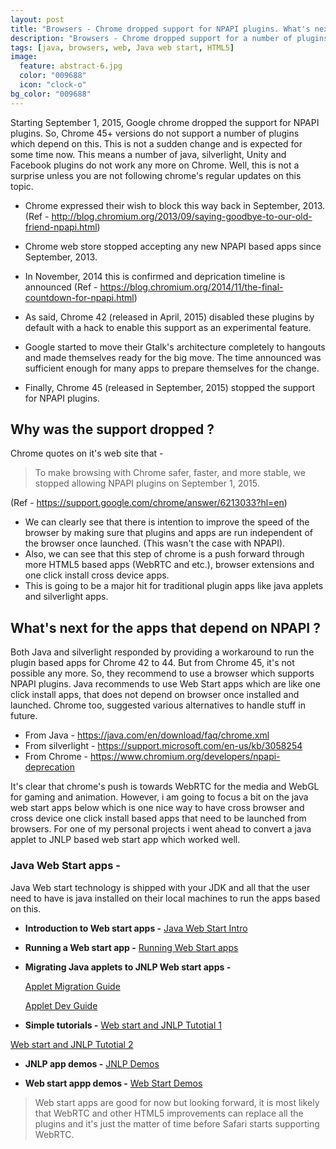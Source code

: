 ```yaml
---
layout: post
title: "Browsers - Chrome dropped support for NPAPI plugins. What's next?"
description: "Browsers - Chrome dropped support for a number of plugins. What's the reason? What's next?"
tags: [java, browsers, web, Java web start, HTML5]
image:
  feature: abstract-6.jpg
  color: "009688"
  icon: "clock-o"
bg_color: "009688"
---
```


Starting September 1, 2015, Google chrome dropped the support for NPAPI plugins. So, Chrome 45+ versions do not support a number of plugins which depend on this. This is not a sudden change and is expected for some time now. This means a number of java, silverlight, Unity and Facebook plugins do not work any more on Chrome. Well, this is not a surprise unless you are not following chrome's regular updates on this topic.

* Chrome expressed their wish to block this way back in September, 2013. (Ref - <http://blog.chromium.org/2013/09/saying-goodbye-to-our-old-friend-npapi.html>)

*  Chrome web store stopped accepting any new NPAPI based apps since September, 2013.

* In November, 2014 this is confirmed and deprication timeline is announced (Ref - <https://blog.chromium.org/2014/11/the-final-countdown-for-npapi.html>)

* As said, Chrome 42 (released in April, 2015) disabled these plugins by default with a hack to enable this support as an experimental feature.

* Google started to move their Gtalk's architecture completely to hangouts and made themselves ready for the big move. The time announced was sufficient enough for many apps to prepare themselves for the change.

* Finally, Chrome 45 (released in September, 2015) stopped the support for NPAPI plugins.

## Why was the support dropped ?

Chrome quotes on it's web site that -

> To make browsing with Chrome safer, faster, and more stable, we stopped allowing NPAPI plugins on September 1, 2015.

 (Ref - <https://support.google.com/chrome/answer/6213033?hl=en>)

* We can clearly see that there is intention to improve the speed of the browser by making sure that plugins and apps are run independent of the browser once launched. (This wasn't the case with NPAPI).
* Also, we can see that this step of chrome is a push forward through more HTML5 based apps (WebRTC and etc.), browser extensions and one click install cross device apps.
* This is going to be a major hit for traditional plugin apps like java applets and silverlight apps.

## What's next for the apps that depend on NPAPI ?

Both Java and silverlight responded by providing a workaround to run the plugin based apps for Chrome 42 to 44. But from Chrome 45, it's not possible any more. So, they recommend to use a browser which supports NPAPI plugins. Java recommends to use Web Start apps which are like one click install apps, that does not depend on browser once installed and launched. Chrome too, suggested various alternatives to handle stuff in future.

- From Java - <https://java.com/en/download/faq/chrome.xml>
- From silverlight - <https://support.microsoft.com/en-us/kb/3058254>
- From Chrome - <https://www.chromium.org/developers/npapi-deprecation>


It's clear that chrome's push is towards WebRTC for the media and WebGL for gaming and animation. However, i am going to focus a bit on the java web start apps below which is one nice way to have cross browser and cross device one click install based apps that need to be launched from browsers. For one of my personal projects i went ahead to convert a java applet to JNLP based web start app which worked well.


### Java Web Start apps -

Java Web start technology is shipped with your JDK and all that the user need to have is java installed on their local machines to run the apps based on this.

* **Introduction to Web start apps -**
  [Java Web Start Intro](https://www.java.com/en/download/faq/java_webstart.xml)

* **Running a Web start app -**
  [Running Web Start apps](https://docs.oracle.com/javase/tutorial/deployment/webstart/running.html)

* **Migrating Java applets to JNLP Web start apps -**

  [Applet Migration Guide](https://docs.oracle.com/javase/7/docs/technotes/guides/jweb/applet_migration.html)

  [Applet Dev Guide](http://docs.oracle.com/javase/8/docs/technotes/guides/deploy/applet_dev_guide.html#CIADJHDC)

* **Simple tutorials -**
[Web start and JNLP Tutotial 1](http://www.mkyong.com/java/java-web-start-jnlp-tutorial-unofficial-guide)

[Web start and JNLP Tutotial 2](http://media.techtarget.com/searchDomino/downloads/CH14_0672326280.pdf)

* **JNLP app demos -**
  [JNLP Demos](http://docs.oracle.com/javase/tutorial/uiswing/examples/misc/index.html)

* **Web start appp demos -**
  [Web Start Demos](http://goworldwind.org/demos/)


> Web start apps are good for now but looking forward, it is most likely that WebRTC and other HTML5 improvements can replace all the plugins and it's just the matter of time before Safari starts supporting WebRTC.
